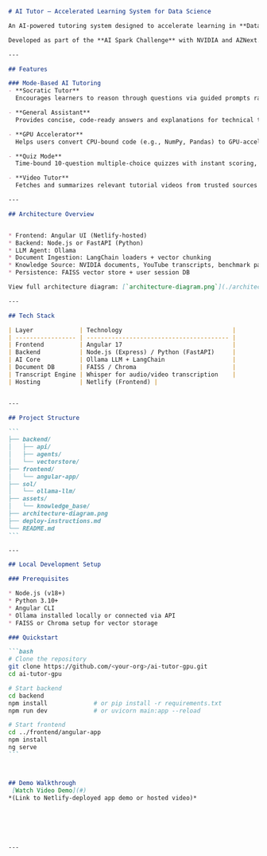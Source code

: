 ````markdown
# AI Tutor – Accelerated Learning System for Data Science

An AI-powered tutoring system designed to accelerate learning in **Data Science** and **GPU Acceleration**, using a multi-agent architecture built on **Ollama LLM**. This platform supports interactive modes including Socratic guidance, real-time quizzes, GPU benchmarking, and video-based learning.

Developed as part of the **AI Spark Challenge** with NVIDIA and AZNext.

---

## Features

### Mode-Based AI Tutoring
- **Socratic Tutor**  
  Encourages learners to reason through questions via guided prompts rather than direct answers.

- **General Assistant**  
  Provides concise, code-ready answers and explanations for technical topics in ML, data science, and programming.

- **GPU Accelerator**  
  Helps users convert CPU-bound code (e.g., NumPy, Pandas) to GPU-accelerated versions using CuPy, cuDF, etc. Includes benchmarking tools.

- **Quiz Mode**  
  Time-bound 10-question multiple-choice quizzes with instant scoring, answer explanations, weak point analysis, and upskilling recommendations.

- **Video Tutor**  
  Fetches and summarizes relevant tutorial videos from trusted sources (e.g., NVIDIA YouTube, technical conference talks).

---

## Architecture Overview


* Frontend: Angular UI (Netlify-hosted)
* Backend: Node.js or FastAPI (Python)
* LLM Agent: Ollama
* Document Ingestion: LangChain loaders + vector chunking
* Knowledge Source: NVIDIA documents, YouTube transcripts, benchmark papers
* Persistence: FAISS vector store + user session DB

View full architecture diagram: [`architecture-diagram.png`](./architecture-diagram.png)

---

## Tech Stack

| Layer             | Technology                               |
| ----------------- | ---------------------------------------- |
| Frontend          | Angular 17                               |
| Backend           | Node.js (Express) / Python (FastAPI)     |
| AI Core           | Ollama LLM + LangChain                   |
| Document DB       | FAISS / Chroma                           |
| Transcript Engine | Whisper for audio/video transcription    |
| Hosting           | Netlify (Frontend) |


---

## Project Structure

```
├── backend/
│   ├── api/
│   ├── agents/
│   └── vectorstore/
├── frontend/
│   └── angular-app/
├── sol/
│   └── ollama-llm/
├── assets/
│   └── knowledge_base/
├── architecture-diagram.png
├── deploy-instructions.md
└── README.md
```

---

## Local Development Setup

### Prerequisites

* Node.js (v18+)
* Python 3.10+
* Angular CLI
* Ollama installed locally or connected via API
* FAISS or Chroma setup for vector storage

### Quickstart

```bash
# Clone the repository
git clone https://github.com/<your-org>/ai-tutor-gpu.git
cd ai-tutor-gpu

# Start backend
cd backend
npm install             # or pip install -r requirements.txt
npm run dev             # or uvicorn main:app --reload

# Start frontend
cd ../frontend/angular-app
npm install
ng serve
```



## Demo Walkthrough
 [Watch Video Demo](#)
*(Link to Netlify-deployed app demo or hosted video)*




 

---

